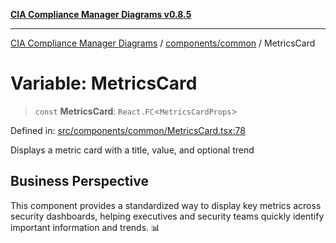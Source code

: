 [**CIA Compliance Manager Diagrams v0.8.5**](../../../README.md)

***

[CIA Compliance Manager Diagrams](../../../modules.md) / [components/common](../README.md) / MetricsCard

# Variable: MetricsCard

> `const` **MetricsCard**: `React.FC`\<`MetricsCardProps`\>

Defined in: [src/components/common/MetricsCard.tsx:78](https://github.com/Hack23/cia-compliance-manager/blob/3ae0301247f765ba03c8c0fe645db4718bb8af76/src/components/common/MetricsCard.tsx#L78)

Displays a metric card with a title, value, and optional trend

## Business Perspective

This component provides a standardized way to display key metrics
across security dashboards, helping executives and security teams
quickly identify important information and trends. 📊
